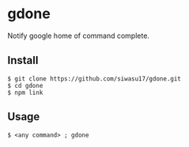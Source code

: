 # gdone
Notify google home of command complete.

## Install
```
$ git clone https://github.com/siwasu17/gdone.git
$ cd gdone
$ npm link
```

## Usage
```
$ <any command> ; gdone
```
